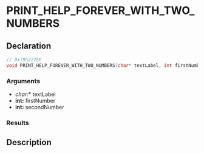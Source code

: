 # PRINT_HELP_FOREVER_WITH_TWO_NUMBERS

## Declaration
```cpp
// 0x795227EE
void PRINT_HELP_FOREVER_WITH_TWO_NUMBERS(char* textLabel, int firstNumber, int secondNumber);
```

### Arguments
- **char*:** textLabel
- **int:** firstNumber
- **int:** secondNumber

### Results

## Description
